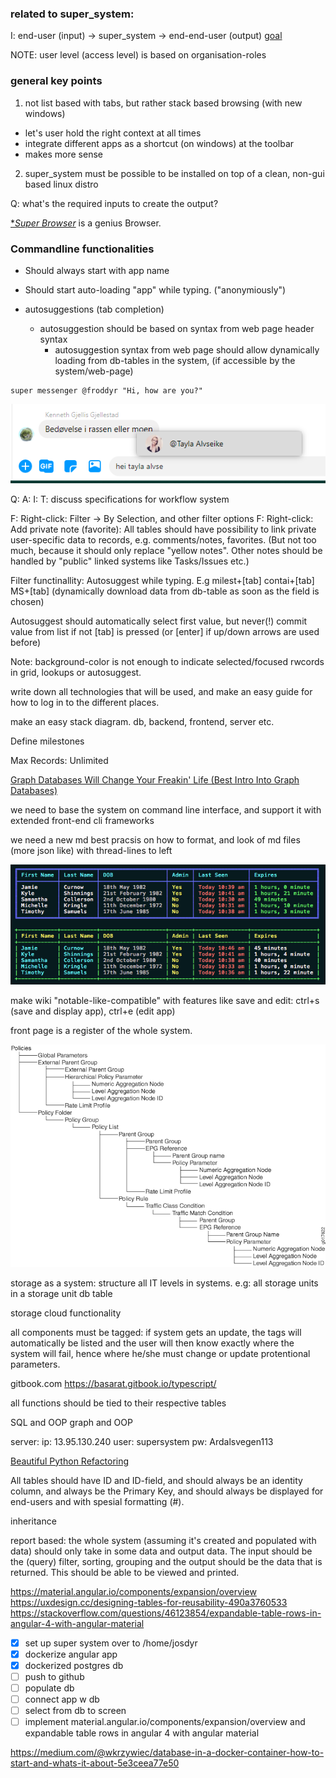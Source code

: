 ### related to super_system:
I: end-user (input) -> super_system -> end-end-user (output)
[goal](link-to/goal_super_system.md)

NOTE: user level (access level) is based on organisation-roles

### general key points
1. not list based with tabs, but rather stack based browsing (with new windows)
  * let's user hold the right context at all times
  * integrate different apps as a shortcut (on windows) at the toolbar
  * makes more sense

2. super_system must be possible to be installed on top of a clean, non-gui based linux distro

Q: what's the required inputs to create the output?

[**Super Browser*](super_browser.md) is a genius Browser.

### Commandline functionalities
* Should always start with app name
* Should start auto-loading "app" while typing. ("anonymiously")

* autosuggestions (tab completion)
  * autosuggestion should be based on syntax from web page header syntax
    * autosuggestion syntax from web page should allow dynamically loading from db-tables in the system, (if accessible by the system/web-page)

```shell
super messenger @froddyr "Hi, how are you?"
```

![alt text](/autosuggest-name.png "Logo Title Text 1")

Q:
A:
I:
T: discuss specifications for workflow system

F: Right-click: Filter -> By Selection, and other filter options
F: Right-click: Add private note (favorite): All tables should have possibility to link private user-specific data to records, e.g. comments/notes, favorites. (But not too much, because it should only replace "yellow notes". Other notes should be handled by "public" linked systems like Tasks/Issues etc.)

Filter functinallity: Autosuggest while typing. E.g milest+[tab] contai+[tab] MS+[tab] (dynamically download data from db-table as soon as the field is chosen)

Autosuggest should automatically select first value, but never(!) commit value from list if not [tab] is pressed (or [enter] if up/down arrows are used before)

Note: background-color is not enough to indicate selected/focused rwcords in grid, lookups or autosuggest.

write down all technologies that will be used, and make an easy guide for how to log in to the different places.

make an easy stack diagram. db, backend, frontend, server etc.

Define milestones

Max Records: Unlimited

[Graph Databases Will Change Your Freakin' Life (Best Intro Into Graph Databases)](https://www.youtube.com/watch?v=GekQqFZm7mA)

we need to base the system on command line interface, and support it with extended front-end cli frameworks

we need a new md best pracsis on how to format, and look of md files (more json like) with thread-lines to left

![cli example](/example.png "cli")

make wiki "notable-like-compatible" with features like save and edit: ctrl+s (save and display app), ctrl+e (edit app)

front page is a register of the whole system.

![hierarchy example](/g017622.jpeg "hierarchy")

storage as a system: structure all IT levels in systems. e.g: all storage units in a storage unit db table

storage cloud
functionality

all components must be tagged: if system gets an update, the tags will automatically be listed and the user will then know exactly where the system will fail, hence where he/she must change or update protentional parameters.

gitbook.com
https://basarat.gitbook.io/typescript/

all functions should be tied to their respective tables

SQL and OOP
graph and OOP

server:
ip: 13.95.130.240
user: supersystem
pw: Ardalsvegen113

[Beautiful Python Refactoring](https://www.youtube.com/watch?v=KTIl1MugsSY)

All tables should have ID and ID-field, and should always be an identity column, and always be the Primary Key, and should always be displayed for end-users and with spesial formatting (#).

inheritance

report based: the whole system (assuming it's created and populated with data) should only take in some data and output data. The input should be the (query) filter, sorting, grouping and the output should be the data that is returned. This should be able to be viewed and printed.

https://material.angular.io/components/expansion/overview
https://uxdesign.cc/designing-tables-for-reusability-490a3760533
https://stackoverflow.com/questions/46123854/expandable-table-rows-in-angular-4-with-angular-material

- [x] set up super system over to /home/josdyr
- [x] dockerize angular app
- [x] dockerized postgres db
- [ ] push to github
- [ ] populate db
- [ ] connect app w db
- [ ] select from db to screen
- [ ] implement material.angular.io/components/expansion/overview and expandable table rows in angular 4 with angular material

https://medium.com/@wkrzywiec/database-in-a-docker-container-how-to-start-and-whats-it-about-5e3ceea77e50
